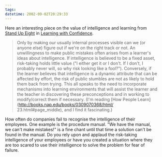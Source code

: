 ```yaml
---
tags: 
datetime: 2002-09-02T20:29:33
---
```

Here an interesting piece on the value of intelligence and learning from [Stand Up Eight](http://radio.weblogs.com/0111261/) in [Learning with Confidence](http://www.elearnspace.org/Articles/valueoffailure.htm). 

> Only by making our usually internal processes visible can we (or anyone else) figure out if we're on the right track or not. An unwillingness to make public mistakes often arises from a learner's ideas about intelligence. If intelligence is believed to be a fixed asset, risk-taking holds little value ("I either get it or I don't. If I don't, I probably never will, so why risk looking like a fool?"). Conversely, if the learner believes that intelligence is a dynamic attribute that can be affected by effort, the risk of public stumbles are not as likely to hold them back from trying. This all speaks to the need to incorporate mechanisms into learning environments that will assist the learner and the teacher in discovering these preconceptions and in working to modify/correct them if necessary. (I'm reading [How People Learn](http://books.nap.edu/books/0309070368/html/ 23.html#page_middle), and I find it fascinating.)

How often do companies fail to recognise the intelligence of their employees. One example is the procedure manual. "We have the manual, we can't make mistakes!" is a fine chant until that time a solution can't be found in the manual.
Do you rely upon and applaud the risk-taking intelligence of your employees or have you created a situation where they are too scared to use their intelligence to solve the problem for fear of failure.